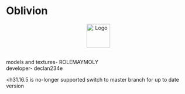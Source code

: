 <h1>Oblivion</h1>
<p align="center"><img src="https://user-images.githubusercontent.com/44881262/146404748-ccb9c5b8-7522-4ee1-9ab3-0c042e2e95ec.png" alt="Logo" width="64"></p> <br>
<p1>models and textures- ROLEMAYMOLY</p1> <br>
<p1>developer- declan234e</p1> <br>

<h31.16.5 is no-longer supported switch to master branch for up to date version</h3>

